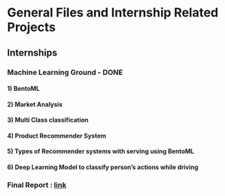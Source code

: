 # General Files and Internship Related Projects


## Internships
### Machine Learning Ground - DONE
#### 1) BentoML
#### 2) Market Analysis
#### 3) Multi Class classification
#### 4) Product Recommender System
#### 5) Types of Recommender systems with serving using BentoML
#### 6) Deep Learning Model to classify person’s actions while driving


### Final Report : [link](https://github.com/charithcherry/Internship-and-College-Repo-/blob/master/ML%20Ground/FINAL%20REPORT%20Intern.pdf)
